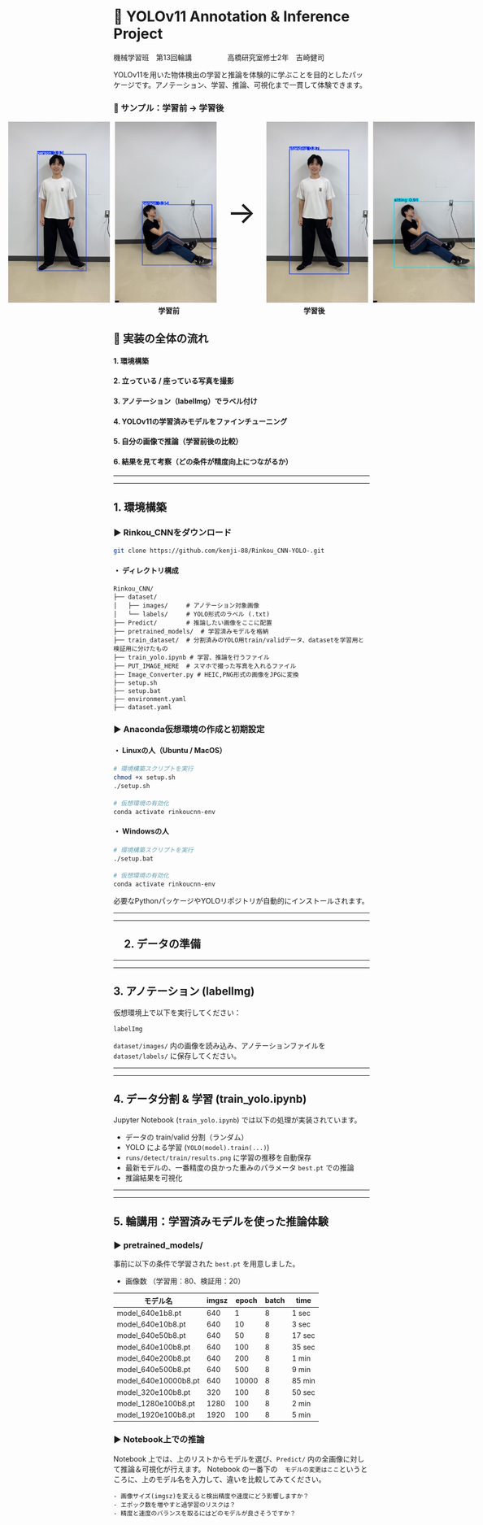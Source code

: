 # :memo: YOLOv11 Annotation & Inference Project

機械学習班　第13回輪講　　　　　高橋研究室修士2年　吉崎健司

YOLOv11を用いた物体検出の学習と推論を体験的に学ぶことを目的としたパッケージです。アノテーション、学習、推論、可視化まで一貫して体験できます。

<!-- ## :camera: サンプル：学習結果 -->
<!-- <h3>例：学習前（ファインチューニング前）</h3>
<p>
  <img src="runs/detect/pre_yolov11n/IMG_3555.jpg" width="250px" style="display:inline-block; margin-right:10px;">
  <img src="runs/detect/pre_yolov11n/IMG_3657.jpg" width="250px" style="display:inline-block;">
</p>

<h3>例：学習後（ファインチューニング後）</h3>
<p>
  <img src="runs/detect/predict/IMG_3555.jpg" width="250px" style="display:inline-block; margin-right:10px;">
  <img src="runs/detect/predict/IMG_3657.jpg" width="250px" style="display:inline-block;">
</p> -->
<h3>📸 サンプル：学習前 → 学習後</h3>

<div style="display: flex; align-items: center; justify-content: center; gap: 10px;">

  <!-- 学習前2枚 -->
  <img src="runs/detect/pre_yolov11n/IMG_3555.jpg" width="200px">
  <img src="runs/detect/pre_yolov11n/IMG_3657.jpg" width="200px">

  <!-- 矢印 -->
  <span style="font-size: 60px; margin: 0 10px;">→</span>

  <!-- 学習後2枚 -->
  <img src="runs/detect/predict/IMG_3555.jpg" width="200px">
  <img src="runs/detect/predict/IMG_3657.jpg" width="200px">

</div>

<!-- キャプション（下段） -->
<div style="text-align: center; margin-top: 5px;">
  <span style="margin-right: 240px;"><strong>学習前</strong></span>
  <span><strong>学習後</strong></span>
</div>



## :triangular_flag_on_post: 実装の全体の流れ
#### 1. 環境構築
#### 2. 立っている / 座っている写真を撮影
#### 3. アノテーション（labelImg）でラベル付け
#### 4. YOLOv11の学習済みモデルをファインチューニング
#### 5. 自分の画像で推論（学習前後の比較）
#### 6. 結果を見て考察（どの条件が精度向上につながるか）



---------------------------------------------------------------------------------
---------------------------------------------------------------------------------

##  1. 環境構築
### ▶ Rinkou_CNNをダウンロード
```bash
git clone https://github.com/kenji-88/Rinkou_CNN-YOLO-.git
```
#### ・ ディレクトリ構成

```
Rinkou_CNN/
├── dataset/
│   ├── images/     # アノテーション対象画像
│   └── labels/     # YOLO形式のラベル (.txt)
├── Predict/        # 推論したい画像をここに配置
├── pretrained_models/  # 学習済みモデルを格納
├── train_dataset/  # 分割済みのYOLO用train/validデータ、datasetを学習用と検証用に分けたもの
├── train_yolo.ipynb # 学習、推論を行うファイル
├── PUT_IMAGE_HERE  # スマホで撮った写真を入れるファイル
├── Image_Converter.py # HEIC,PNG形式の画像をJPGに変換
├── setup.sh
├── setup.bat
├── environment.yaml
├── dataset.yaml
```


### ▶ Anaconda仮想環境の作成と初期設定

#### ・ Linuxの人（Ubuntu / MacOS）
```bash
# 環境構築スクリプトを実行
chmod +x setup.sh
./setup.sh

# 仮想環境の有効化
conda activate rinkoucnn-env
```

#### ・ Windowsの人
```bash
# 環境構築スクリプトを実行
./setup.bat

# 仮想環境の有効化
conda activate rinkoucnn-env
```

必要なPythonパッケージやYOLOリポジトリが自動的にインストールされます。

---------------------------------------------------------------------------------
---------------------------------------------------------------------------------

## 　2. データの準備




---------------------------------------------------------------------------------
---------------------------------------------------------------------------------

##  3. アノテーション (labelImg)

仮想環境上で以下を実行してください：

```bash
labelImg
```

`dataset/images/` 内の画像を読み込み、アノテーションファイルを `dataset/labels/` に保存してください。

---------------------------------------------------------------------------------
---------------------------------------------------------------------------------

##  4. データ分割 & 学習 (train_yolo.ipynb)

Jupyter Notebook (`train_yolo.ipynb`) では以下の処理が実装されています。

- データの train/valid 分割（ランダム）
- YOLO による学習 (`YOLO(model).train(...)`)
- `runs/detect/train/results.png` に学習の推移を自動保存
- 最新モデルの、一番精度の良かった重みのパラメータ `best.pt` での推論
- 推論結果を可視化

---------------------------------------------------------------------------------
---------------------------------------------------------------------------------

##  5. 輪講用：学習済みモデルを使った推論体験

### ▶ pretrained_models/
事前に以下の条件で学習された `best.pt` を用意しました。

- 画像数 （学習用：80、検証用：20）

| モデル名             | imgsz | epoch | batch | time |
|---------------------|--------|--------|--------|--------|
| model_640e1b8.pt    | 640    | 1      | 8      |  1 sec  |
| model_640e10b8.pt   | 640    | 10     | 8      |  3 sec  |
| model_640e50b8.pt   | 640    | 50     | 8      |  17 sec |
| model_640e100b8.pt  | 640    | 100    | 8      |  35 sec |
| model_640e200b8.pt  | 640    | 200    | 8      |  1 min  |
| model_640e500b8.pt  | 640    | 500    | 8      |  9 min  |
| model_640e10000b8.pt| 640    | 10000  | 8      |  85 min |
| model_320e100b8.pt  | 320    | 100    | 8      |  50 sec |
| model_1280e100b8.pt | 1280   | 100    | 8      |  2 min  |
| model_1920e100b8.pt | 1920   | 100    | 8      |  5 min  |

### ▶ Notebook上での推論

Notebook 上では、上のリストからモデルを選び、`Predict/` 内の全画像に対して推論＆可視化が行えます。
Notebook の一番下の　`モデルの変更はここ`というところに、上のモデル名を入力して、違いを比較してみてください。

	- 画像サイズ(imgsz)を変えると検出精度や速度にどう影響しますか？
	- エポック数を増やすと過学習のリスクは？
	- 精度と速度のバランスを取るにはどのモデルが良さそうですか？



